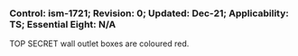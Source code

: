 ### Control: ism-1721; Revision: 0; Updated: Dec-21; Applicability: TS; Essential Eight: N/A
<p>TOP SECRET wall outlet boxes are coloured red.</p>